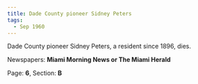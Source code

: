 ```yaml
---  
title: Dade County pioneer Sidney Peters  
tags:  
  - Sep 1960  
---  
```

  
Dade County pioneer Sidney Peters, a resident since 1896, dies.  
  
Newspapers: **Miami Morning News or The Miami Herald**  
  
Page: **6**, Section: **B** 
